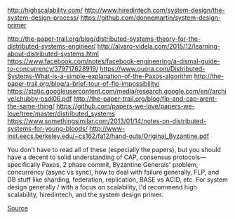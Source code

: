 http://highscalability.com/
http://www.hiredintech.com/system-design/the-system-design-process/
https://github.com/donnemartin/system-design-primer

http://the-paper-trail.org/blog/distributed-systems-theory-for-the-distributed-systems-engineer/
http://alvaro-videla.com/2015/12/learning-about-distributed-systems.html
https://www.facebook.com/notes/facebook-engineering/a-dismal-guide-to-concurrency/379717628919/
https://www.quora.com/Distributed-Systems-What-is-a-simple-explanation-of-the-Paxos-algorithm
http://the-paper-trail.org/blog/a-brief-tour-of-flp-impossibility/
https://static.googleusercontent.com/media/research.google.com/en//archive/chubby-osdi06.pdf
http://the-paper-trail.org/blog/flp-and-cap-arent-the-same-thing/
https://github.com/papers-we-love/papers-we-love/tree/master/distributed_systems
https://www.somethingsimilar.com/2013/01/14/notes-on-distributed-systems-for-young-bloods/
http://www-inst.eecs.berkeley.edu/~cs162/fa12/hand-outs/Original_Byzantine.pdf

You don't have to read all of these (especially the papers), but you should have a decent to solid understanding of CAP, consensus protocols—specifically Paxos, 2 phase commit, Byzantine Generals' problem, concurrency (async vs sync), how to deal with failure generally, FLP, and DB stuff like sharding, federation, replication, BASE vs ACID, etc.
For system design generally / with a focus on scalability, I'd recommend high scalability, hiredintech, and the system design primer.

[Source](https://www.reddit.com/r/cscareerquestions/comments/62n0t9/distributed_systems_interviews/dfo5an0/)